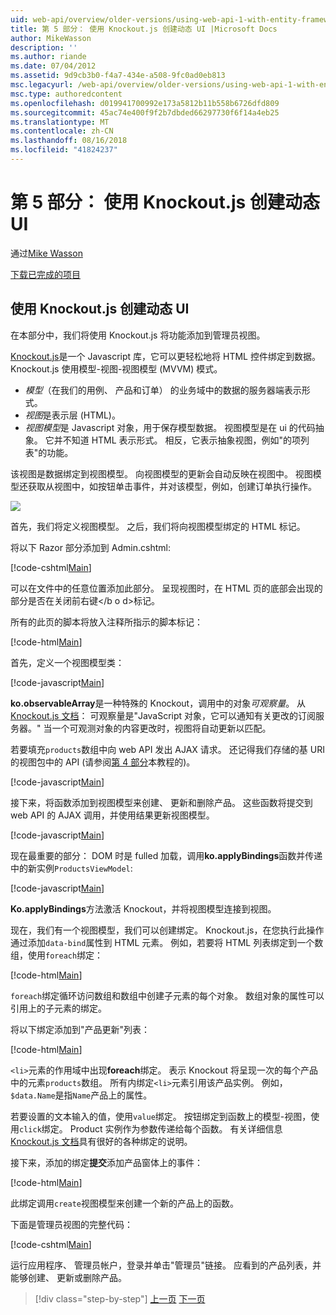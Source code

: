 ```yaml
---
uid: web-api/overview/older-versions/using-web-api-1-with-entity-framework-5/using-web-api-with-entity-framework-part-5
title: 第 5 部分： 使用 Knockout.js 创建动态 UI |Microsoft Docs
author: MikeWasson
description: ''
ms.author: riande
ms.date: 07/04/2012
ms.assetid: 9d9cb3b0-f4a7-434e-a508-9fc0ad0eb813
msc.legacyurl: /web-api/overview/older-versions/using-web-api-1-with-entity-framework-5/using-web-api-with-entity-framework-part-5
msc.type: authoredcontent
ms.openlocfilehash: d019941700992e173a5812b11b558b6726dfd809
ms.sourcegitcommit: 45ac74e400f9f2b7dbded66297730f6f14a4eb25
ms.translationtype: MT
ms.contentlocale: zh-CN
ms.lasthandoff: 08/16/2018
ms.locfileid: "41824237"
---
```

<a name="part-5-creating-a-dynamic-ui-with-knockoutjs"></a>第 5 部分： 使用 Knockout.js 创建动态 UI
====================
通过[Mike Wasson](https://github.com/MikeWasson)

[下载已完成的项目](http://code.msdn.microsoft.com/ASP-NET-Web-API-with-afa30545)

## <a name="creating-a-dynamic-ui-with-knockoutjs"></a>使用 Knockout.js 创建动态 UI

在本部分中，我们将使用 Knockout.js 将功能添加到管理员视图。

[Knockout.js](http://knockoutjs.com/)是一个 Javascript 库，它可以更轻松地将 HTML 控件绑定到数据。 Knockout.js 使用模型-视图-视图模型 (MVVM) 模式。

- *模型*（在我们的用例、 产品和订单） 的业务域中的数据的服务器端表示形式。
- *视图*是表示层 (HTML)。
- *视图模型*是 Javascript 对象，用于保存模型数据。 视图模型是在 ui 的代码抽象。 它并不知道 HTML 表示形式。 相反，它表示抽象视图，例如"的项列表"的功能。

该视图是数据绑定到视图模型。 向视图模型的更新会自动反映在视图中。 视图模型还获取从视图中，如按钮单击事件，并对该模型，例如，创建订单执行操作。

![](using-web-api-with-entity-framework-part-5/_static/image1.png)

首先，我们将定义视图模型。 之后，我们将向视图模型绑定的 HTML 标记。

将以下 Razor 部分添加到 Admin.cshtml:

[!code-cshtml[Main](using-web-api-with-entity-framework-part-5/samples/sample1.cshtml)]

可以在文件中的任意位置添加此部分。 呈现视图时，在 HTML 页的底部会出现的部分是否在关闭前右键&lt;/b o d&gt;标记。

所有的此页的脚本将放入注释所指示的脚本标记：

[!code-html[Main](using-web-api-with-entity-framework-part-5/samples/sample2.html)]

首先，定义一个视图模型类：

[!code-javascript[Main](using-web-api-with-entity-framework-part-5/samples/sample3.js)]

**ko.observableArray**是一种特殊的 Knockout，调用中的对象*可观察量*。 从[Knockout.js 文档](http://knockoutjs.com/documentation/observables.html)： 可观察量是"JavaScript 对象，它可以通知有关更改的订阅服务器。" 当一个可观测对象的内容更改时，视图将自动更新以匹配。

若要填充`products`数组中向 web API 发出 AJAX 请求。 还记得我们存储的基 URI 的视图包中的 API (请参阅[第 4 部分](using-web-api-with-entity-framework-part-4.md)本教程的)。

[!code-javascript[Main](using-web-api-with-entity-framework-part-5/samples/sample4.js?highlight=5)]

接下来，将函数添加到视图模型来创建、 更新和删除产品。 这些函数将提交到 web API 的 AJAX 调用，并使用结果更新视图模型。

[!code-javascript[Main](using-web-api-with-entity-framework-part-5/samples/sample5.js?highlight=7)]

现在最重要的部分： DOM 时是 fulled 加载，调用**ko.applyBindings**函数并传递中的新实例`ProductsViewModel`:

[!code-javascript[Main](using-web-api-with-entity-framework-part-5/samples/sample6.js)]

**Ko.applyBindings**方法激活 Knockout，并将视图模型连接到视图。

现在，我们有一个视图模型，我们可以创建绑定。 Knockout.js，在您执行此操作通过添加`data-bind`属性到 HTML 元素。 例如，若要将 HTML 列表绑定到一个数组，使用`foreach`绑定：

[!code-html[Main](using-web-api-with-entity-framework-part-5/samples/sample7.html?highlight=1)]

`foreach`绑定循环访问数组和数组中创建子元素的每个对象。 数组对象的属性可以引用上的子元素的绑定。

将以下绑定添加到"产品更新"列表：

[!code-html[Main](using-web-api-with-entity-framework-part-5/samples/sample8.html)]

`<li>`元素的作用域中出现**foreach**绑定。 表示 Knockout 将呈现一次的每个产品中的元素`products`数组。 所有内绑定`<li>`元素引用该产品实例。 例如，`$data.Name`是指`Name`产品上的属性。

若要设置的文本输入的值，使用`value`绑定。 按钮绑定到函数上的模型-视图，使用`click`绑定。 Product 实例作为参数传递给每个函数。 有关详细信息[Knockout.js 文档](http://knockoutjs.com/documentation/observables.html)具有很好的各种绑定的说明。

接下来，添加的绑定**提交**添加产品窗体上的事件：

[!code-html[Main](using-web-api-with-entity-framework-part-5/samples/sample9.html)]

此绑定调用`create`视图模型来创建一个新的产品上的函数。

下面是管理员视图的完整代码：

[!code-cshtml[Main](using-web-api-with-entity-framework-part-5/samples/sample10.cshtml)]

运行应用程序、 管理员帐户，登录并单击"管理员"链接。 应看到的产品列表，并能够创建、 更新或删除产品。

> [!div class="step-by-step"]
> [上一页](using-web-api-with-entity-framework-part-4.md)
> [下一页](using-web-api-with-entity-framework-part-6.md)
